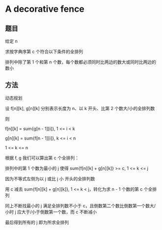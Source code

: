 # A decorative fence

## 题目

给定 n

求按字典序第 c 个符合以下条件的全排列

排列中除了第 1 个和第 n 个数，每个数都必须同时比两边的数大或同时比两边的数小


## 方法

动态规划

设 f[n][k], g[n][k] 分别表示长度为 n、以 k 开头、比第 2 个数大/小的全排列数

则

f[n][k] = sum{g[n - 1][i]}, 1 <= i < k

g[n][k] = sum{f[n - 1][i]}, k <= i < n

1 <= k <= n

根据 f, g 我们可以算出第 c 个全排列：

排列中的第 1 个数为最小的 j 使得 sum{f[n][k] + g[n][k]} >= c, 1 <= k <= j

因为不等式左侧为以 j 或比 j 小 开头的全排列数

用 c 减去 sum{f[n][k] + g[n][k]}, 1 <= k < j，转化为求 n - 1 个数的第 c 个全排列

同上不断找最小的 j 满足全排列数不小于 c，且倒数第二个数比倒数第一个数大/小时 j 应大于/小于倒数第一个数，而 c 不断减小

最后得到所有的 j 即为所求全排列
